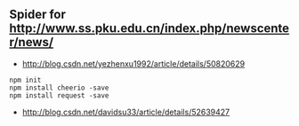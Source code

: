 


## Spider for http://www.ss.pku.edu.cn/index.php/newscenter/news/
* http://blog.csdn.net/yezhenxu1992/article/details/50820629
```
npm init
npm install cheerio -save
npm install request -save
```
* http://blog.csdn.net/davidsu33/article/details/52639427

